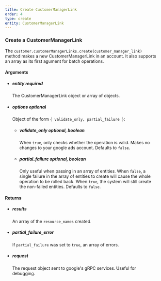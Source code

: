 ```yaml
---
title: Create CustomerManagerLink 
order: 4
type: create
entity: CustomerManagerLink 
---
```


### Create a CustomerManagerLink 

The `customer.customerManagerLinks.create(customer_manager_link)` method makes a new CustomerManagerLink in an account. It also supports an array as its first agument for batch operations.


#### Arguments

-   ##### entity _required_ 
    The CustomerManagerLink object or array of objects.
-   ##### options _optional_
    Object of the form `{ validate_only, partial_failure }`:
    -   ##### validate_only _optional, boolean_ 
        When `true`, only checks whether the operation is valid. Makes no changes to your google ads account. Defaults to `false`.
    -   ##### partial_failure _optional, boolean_
        Only useful when passing in an array of entities. When `false`, a single failure in the array of entities to create will cause the whole operation to be rolled back. When `true`, the system will still create the non-failed entities. Defaults to `false`.


#### Returns

-   ##### results
    An array of the `resource_names` created.
-   ##### partial_failure_error
    If `partial_failure` was set to `true`, an array of errors.
-   ##### request
    The request object sent to google's gRPC services. Useful for debugging.
